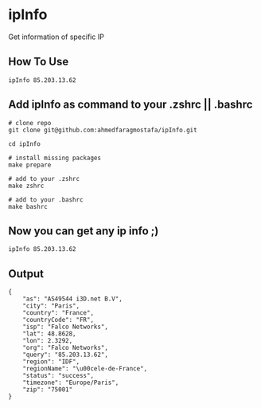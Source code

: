 # ipInfo
Get information of specific IP 

## How To Use 
```
ipInfo 85.203.13.62
 ```

## Add ipInfo as command to your .zshrc || .bashrc
```
# clone repo 
git clone git@github.com:ahmedfaragmostafa/ipInfo.git

cd ipInfo

# install missing packages 
make prepare

# add to your .zshrc
make zshrc

# add to your .bashrc
make bashrc
```

## Now you can get any ip info  ;)
```
ipInfo 85.203.13.62
```

## Output
```
{
    "as": "AS49544 i3D.net B.V",
    "city": "Paris",
    "country": "France",
    "countryCode": "FR",
    "isp": "Falco Networks",
    "lat": 48.8628,
    "lon": 2.3292,
    "org": "Falco Networks",
    "query": "85.203.13.62",
    "region": "IDF",
    "regionName": "\u00cele-de-France",
    "status": "success",
    "timezone": "Europe/Paris",
    "zip": "75001"
}
```
